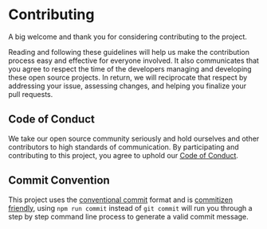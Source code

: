 # Contributing

A big welcome and thank you for considering contributing to the project.

Reading and following these guidelines will help us make the contribution process easy and effective for everyone involved. It also communicates that you agree to respect the time of the developers managing and developing these open source projects. In return, we will reciprocate that respect by addressing your issue, assessing changes, and helping you finalize your pull requests.

## Code of Conduct

We take our open source community seriously and hold ourselves and other contributors to high standards of communication. By participating and contributing to this project, you agree to uphold our [Code of Conduct](./CODE_OF_CONDUCT.md).

## Commit Convention

This project uses the [conventional commit](https://www.conventionalcommits.org/en/v1.0.0/) format and is [commitizen friendly](http://commitizen.github.io/cz-cli/), using `npm run commit` instead of `git commit` will run you through a step by step command line process to generate a valid commit message.
